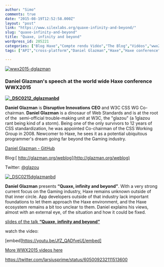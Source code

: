 ```yaml
---
author: "Simo"
comments: true
date: "2015-08-19T12:52:58.000Z"
layout: "post"
link: "https://www.silexlabs.org/quaxe-infinity-and-beyond/"
slug: "quaxe-infinity-and-beyond"
title: "Quaxe, infinity and beyond"
wordpress_id: 205221
categories: ["Blog Haxe","Compte rendu Vidéo","The Blog","Vidéos","wwx2015"]
tags: ["API","cross-platform","Daniel Glazman","Haxe","Haxe conference","Quaxe","video","wwx","wwx2015"]

---
```

[![wwx2015-dglazman](https://www.silexlabs.org/wp-content/uploads/2015/07/wwx2015-dglazman.png)](https://www.silexlabs.org/wp-content/uploads/2015/07/wwx2015-dglazman.png)


### **Daniel Glazman's speech at the world wide Haxe conference WWX2015**






**[![_DSC0212_dglazmanbd](https://www.silexlabs.org/wp-content/uploads/2015/07/DSC0212_dglazmanbd-200x300.jpg)](https://www.silexlabs.org/wp-content/uploads/2015/07/DSC0212_dglazmanbd.jpg)**

**Daniel Glazman** is **Disruptive Innovations** **CEO** and W3C CSS WG Co-chairman. **Daniel Glazman** is a dinosaur of Web Standards and is at the root of the  semi-official trouble-making unit at W3C, the "glazou" (a 1glazou rant being kind of a storm). Being one of the only survivors to 12 years of CSS standardization, he was appointed Co-chairman of the CSS Working Group in 2008. Newcomer to Haxe, he sees it as a potential ubiquitous programmer's dream going far beyond the Gaming industry.

[Daniel Glazman - GitHub](https://github.com/therealglazou)

Blog:[ http://glazman.org/weblog](http://glazman.org/weblog)

Twitter: [@glazou](https://twitter.com/glazou)





[![_DSC0215dglazmanbd](https://www.silexlabs.org/wp-content/uploads/2015/07/DSC0215dglazmanbd-687x458.jpg)](https://www.silexlabs.org/wp-content/uploads/2015/07/DSC0215dglazmanbd.jpg)

**Daniel Glazman** presents **“Quaxe, infinity and beyond”**. With a very strong current focus on the Gaming industry, Haxe remains unknown outside of that inner circle. App developers outside of that industry lack important foundations to let them approach the Haxe environment, and the Haxe ecosystem remains a bit too unclear to them. Daniel explains his views, almost with an external eye, of the situation and how it could be fixed.

[slides of the talk **“Quaxe, infinity and beyond”**](http://disruptive-innovations.com/zoo/slides/20150530-WWX2015/)

watch the video:

[embed]https://youtu.be/JfZ_QADfveU[/embed]

[More WWX2015 videos here](https://www.silexlabs.org/wrapping-up-wwx2015/)

https://twitter.com/larsiusprime/status/605009232111513600











